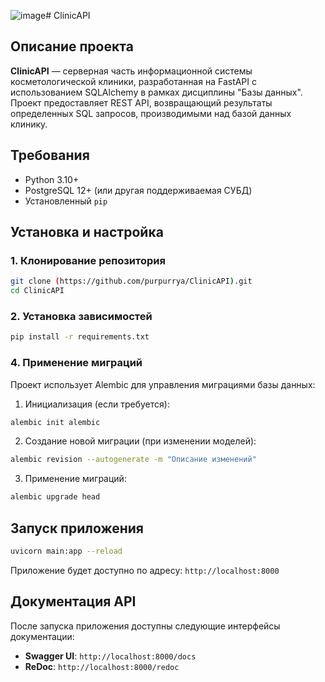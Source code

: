 ![image](https://github.com/user-attachments/assets/5bc9d0d1-161d-41b2-a32b-d726af762869)# ClinicAPI

## Описание проекта

**ClinicAPI** — серверная часть информационной системы косметологической клиники, разработанная на FastAPI с использованием SQLAlchemy в рамках дисциплины "Базы данных". Проект предоставляет REST API, возвращающий результаты определенных SQL запросов, производимыми над базой данных клинику.

## Требования

- Python 3.10+
- PostgreSQL 12+ (или другая поддерживаемая СУБД)
- Установленный `pip`

## Установка и настройка

### 1. Клонирование репозитория

```bash
git clone (https://github.com/purpurrya/ClinicAPI).git
cd ClinicAPI
```

### 2. Установка зависимостей

```bash
pip install -r requirements.txt
```

### 4. Применение миграций

Проект использует Alembic для управления миграциями базы данных:

1. Инициализация (если требуется):
```bash
alembic init alembic
```

2. Создание новой миграции (при изменении моделей):
```bash
alembic revision --autogenerate -m "Описание изменений"
```

3. Применение миграций:
```bash
alembic upgrade head
```

## Запуск приложения

```bash
uvicorn main:app --reload
```

Приложение будет доступно по адресу: `http://localhost:8000`

## Документация API

После запуска приложения доступны следующие интерфейсы документации:

- **Swagger UI**: `http://localhost:8000/docs`
- **ReDoc**: `http://localhost:8000/redoc`
